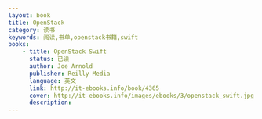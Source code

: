 ```yaml
---
layout: book
title: OpenStack
category: 读书
keywords: 阅读,书单,openstack书籍,swift
books: 
    - title: OpenStack Swift
      status: 已读
      author: Joe Arnold
      publisher: Reilly Media
      language: 英文
      link: http://it-ebooks.info/book/4365
      cover: http://it-ebooks.info/images/ebooks/3/openstack_swift.jpg
      description:
---
```

